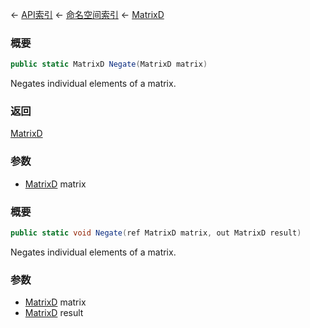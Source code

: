 ← [API索引](Api-Index) ← [命名空间索引](Namespace-Index) ← [MatrixD](VRageMath.MatrixD)

### 概要

```csharp
public static MatrixD Negate(MatrixD matrix)
```

Negates individual elements of a matrix.

### 返回

[MatrixD](VRageMath.MatrixD)

### 参数

* [MatrixD](VRageMath.MatrixD) matrix
### 概要

```csharp
public static void Negate(ref MatrixD matrix, out MatrixD result)
```

Negates individual elements of a matrix.

### 参数

* [MatrixD](VRageMath.MatrixD) matrix
* [MatrixD](VRageMath.MatrixD) result
